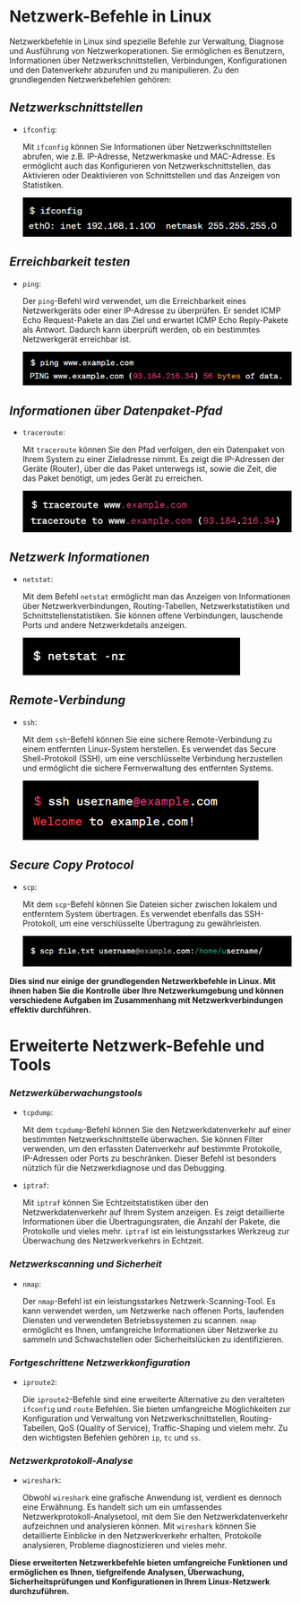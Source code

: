 # Netzwerk-Befehle in Linux
Netzwerkbefehle in Linux sind spezielle Befehle zur Verwaltung, Diagnose und Ausführung von Netzwerkoperationen. Sie ermöglichen es Benutzern, Informationen über Netzwerkschnittstellen, Verbindungen, Konfigurationen und den Datenverkehr abzurufen und zu manipulieren. Zu den grundlegenden Netzwerkbefehlen gehören:


## *Netzwerkschnittstellen*
- `ifconfig`: 


    Mit `ifconfig` können Sie Informationen über Netzwerkschnittstellen abrufen, wie z.B. IP-Adresse, Netzwerkmaske und MAC-Adresse. Es ermöglicht auch das Konfigurieren von Netzwerkschnittstellen, das Aktivieren oder Deaktivieren von Schnittstellen und das Anzeigen von Statistiken.

    ![ifconfig command](<../Aufbau von Linux/Img/ifconfig.png>)

## *Erreichbarkeit testen*
- `ping`: 

    Der `ping`-Befehl wird verwendet, um die Erreichbarkeit eines Netzwerkgeräts oder einer IP-Adresse zu überprüfen. Er sendet ICMP Echo Request-Pakete an das Ziel und erwartet ICMP Echo Reply-Pakete als Antwort. Dadurch kann überprüft werden, ob ein bestimmtes Netzwerkgerät erreichbar ist.

    ![ping command](<../Aufbau von Linux/Img/ping.png>)

## *Informationen über Datenpaket-Pfad*
- `traceroute`: 

    Mit `traceroute` können Sie den Pfad verfolgen, den ein Datenpaket von Ihrem System zu einer Zieladresse nimmt. Es zeigt die IP-Adressen der Geräte (Router), über die das Paket unterwegs ist, sowie die Zeit, die das Paket benötigt, um jedes Gerät zu erreichen.

    ![traceroute](<../Aufbau von Linux/Img/traceroute.png>)

## *Netzwerk Informationen*
- `netstat`: 

    Mit dem Befehl `netstat` ermöglicht man das Anzeigen von Informationen über Netzwerkverbindungen, Routing-Tabellen, Netzwerkstatistiken und Schnittstellenstatistiken. Sie können offene Verbindungen, lauschende Ports und andere Netzwerkdetails anzeigen.

    ![netstat command](<../Aufbau von Linux/Img/netstat.png>)

## *Remote-Verbindung*
- `ssh`: 

    Mit dem `ssh`-Befehl können Sie eine sichere Remote-Verbindung zu einem entfernten Linux-System herstellen. Es verwendet das Secure Shell-Protokoll (SSH), um eine verschlüsselte Verbindung herzustellen und ermöglicht die sichere Fernverwaltung des entfernten Systems.

    ![ssh command](<../Aufbau von Linux/Img/ssh.png>)

## *Secure Copy Protocol*
- `scp`: 

    Mit dem `scp`-Befehl können Sie Dateien sicher zwischen lokalem und entferntem System übertragen. Es verwendet ebenfalls das SSH-Protokoll, um eine verschlüsselte Übertragung zu gewährleisten.

    ![ssh command](<../Aufbau von Linux/Img/scp.png>)

**Dies sind nur einige der grundlegenden Netzwerkbefehle in Linux. Mit ihnen haben Sie die Kontrolle über Ihre Netzwerkumgebung und können verschiedene Aufgaben im Zusammenhang mit Netzwerkverbindungen effektiv durchführen.**


# Erweiterte Netzwerk-Befehle und Tools

### *Netzwerküberwachungstools*
- `tcpdump`: 

    Mit dem `tcpdump`-Befehl können Sie den Netzwerkdatenverkehr auf einer bestimmten Netzwerkschnittstelle überwachen. Sie können Filter verwenden, um den erfassten Datenverkehr auf bestimmte Protokolle, IP-Adressen oder Ports zu beschränken. Dieser Befehl ist besonders nützlich für die Netzwerkdiagnose und das Debugging.

- `iptraf`: 

    Mit `iptraf` können Sie Echtzeitstatistiken über den Netzwerkdatenverkehr auf Ihrem System anzeigen. Es zeigt detaillierte Informationen über die Übertragungsraten, die Anzahl der Pakete, die Protokolle und vieles mehr. `iptraf` ist ein leistungsstarkes Werkzeug zur Überwachung des Netzwerkverkehrs in Echtzeit.


### *Netzwerkscanning und Sicherheit*
- `nmap`: 

    Der `nmap`-Befehl ist ein leistungsstarkes Netzwerk-Scanning-Tool. Es kann verwendet werden, um Netzwerke nach offenen Ports, laufenden Diensten und verwendeten Betriebssystemen zu scannen. `nmap` ermöglicht es Ihnen, umfangreiche Informationen über Netzwerke zu sammeln und Schwachstellen oder Sicherheitslücken zu identifizieren.


### *Fortgeschrittene Netzwerkkonfiguration*
- `iproute2`: 

    Die `iproute2`-Befehle sind eine erweiterte Alternative zu den veralteten `ifconfig` und `route` Befehlen. Sie bieten umfangreiche Möglichkeiten zur Konfiguration und Verwaltung von Netzwerkschnittstellen, Routing-Tabellen, QoS (Quality of Service), Traffic-Shaping und vielem mehr. Zu den wichtigsten Befehlen gehören `ip`, `tc` und `ss`.


### *Netzwerkprotokoll-Analyse*
- `wireshark`: 

    Obwohl `wireshark` eine grafische Anwendung ist, verdient es dennoch eine Erwähnung. Es handelt sich um ein umfassendes Netzwerkprotokoll-Analysetool, mit dem Sie den Netzwerkdatenverkehr aufzeichnen und analysieren können. Mit `wireshark` können Sie detaillierte Einblicke in den Netzwerkverkehr erhalten, Protokolle analysieren, Probleme diagnostizieren und vieles mehr.

**Diese erweiterten Netzwerkbefehle bieten umfangreiche Funktionen und ermöglichen es Ihnen, tiefgreifende Analysen, Überwachung, Sicherheitsprüfungen und Konfigurationen in Ihrem Linux-Netzwerk durchzuführen.**
